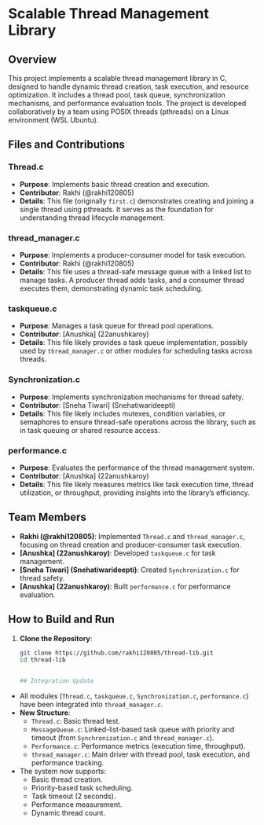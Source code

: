 # Scalable Thread Management Library

## Overview
This project implements a scalable thread management library in C, designed to handle dynamic thread creation, task execution, and resource optimization. It includes a thread pool, task queue, synchronization mechanisms, and performance evaluation tools. The project is developed collaboratively by a team using POSIX threads (pthreads) on a Linux environment (WSL Ubuntu).

## Files and Contributions

### Thread.c
- **Purpose**: Implements basic thread creation and execution.
- **Contributor**: Rakhi (@rakhi120805)
- **Details**: This file (originally `first.c`) demonstrates creating and joining a single thread using pthreads. It serves as the foundation for understanding thread lifecycle management.

### thread_manager.c
- **Purpose**: Implements a producer-consumer model for task execution.
- **Contributor**: Rakhi (@rakhi120805)
- **Details**: This file uses a thread-safe message queue with a linked list to manage tasks. A producer thread adds tasks, and a consumer thread executes them, demonstrating dynamic task scheduling.

### taskqueue.c
- **Purpose**: Manages a task queue for thread pool operations.
- **Contributor**: [Anushka] (22anushkaroy)
- **Details**: This file likely provides a task queue implementation, possibly used by `thread_manager.c` or other modules for scheduling tasks across threads.

### Synchronization.c
- **Purpose**: Implements synchronization mechanisms for thread safety.
- **Contributor**: [Sneha Tiwari] (Snehatiwarideepti)
- **Details**: This file likely includes mutexes, condition variables, or semaphores to ensure thread-safe operations across the library, such as in task queuing or shared resource access.

### performance.c
- **Purpose**: Evaluates the performance of the thread management system.
- **Contributor**: [Anushka] (22anushkaroy)
- **Details**: This file likely measures metrics like task execution time, thread utilization, or throughput, providing insights into the library’s efficiency.

## Team Members
- **Rakhi (@rakhi120805)**: Implemented `Thread.c` and `thread_manager.c`, focusing on thread creation and producer-consumer task execution.
- **[Anushka] (22anushkaroy)**: Developed `taskqueue.c` for task management.
- **[Sneha Tiwari] (Snehatiwarideepti)**: Created `Synchronization.c` for thread safety.
- **[Anushka] (22anushkaroy)**: Built `performance.c` for performance evaluation.

## How to Build and Run
1. **Clone the Repository**:
   ```bash
   git clone https://github.com/rakhi120805/thread-lib.git
   cd thread-lib


   ## Integration Update
- All modules (`Thread.c`, `taskqueue.c`, `Synchronization.c`, `performance.c`) have been integrated into `thread_manager.c`.
- **New Structure**:
  - `Thread.c`: Basic thread test.
  - `MessageQueue.c`: Linked-list-based task queue with priority and timeout (from `Synchronization.c` and `thread_manager.c`).
  - `Performance.c`: Performance metrics (execution time, throughput).
  - `thread_manager.c`: Main driver with thread pool, task execution, and performance tracking.
- The system now supports:
  - Basic thread creation.
  - Priority-based task scheduling.
  - Task timeout (2 seconds).
  - Performance measurement.
  - Dynamic thread count.
